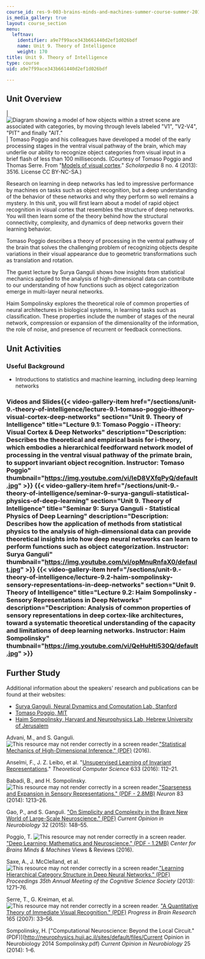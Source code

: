 ```yaml
---
course_id: res-9-003-brains-minds-and-machines-summer-course-summer-2015
is_media_gallery: true
layout: course_section
menu:
  leftnav:
    identifier: a9e7f99ace343b661440d2ef1d026bdf
    name: Unit 9. Theory of Intelligence
    weight: 170
title: Unit 9. Theory of Intelligence
type: course
uid: a9e7f99ace343b661440d2ef1d026bdf

---
```


Unit Overview
-------------

| ![Diagram showing a model of how objects within a street scene are associated with categories, by moving through levels labeled  "V1", "V2-V4", "PIT" and finally "AIT."](/coursemedia/res-9-003-brains-minds-and-machines-summer-course-summer-2015/ea34d43d037fbd1bec4dc20f3e97567e_unit9.jpg) | Tomaso Poggio and his colleagues have developed a model of the early processing stages in the ventral visual pathway of the brain, which may underlie our ability to recognize object categories from visual input in a brief flash of less than 100 milliseconds. (Courtesy of Tomaso Poggio and Thomas Serre. From "[Models of visual cortex](http://www.scholarpedia.org/article/Models_of_visual_cortex)." _Scholarpedia_ 8 no. 4 (2013): 3516. License CC BY-NC-SA.) 

Research on learning in deep networks has led to impressive performance by machines on tasks such as object recognition, but a deep understanding of the behavior of these networks and why they perform so well remains a mystery. In this unit, you will first learn about a model of rapid object recognition in visual cortex that resembles the structure of deep networks. You will then learn some of the theory behind how the structural connectivity, complexity, and dynamics of deep networks govern their learning behavior.

Tomaso Poggio describes a theory of processing in the ventral pathway of the brain that solves the challenging problem of recognizing objects despite variations in their visual appearance due to geometric transformations such as translation and rotation.

The guest lecture by Surya Ganguli shows how insights from statistical mechanics applied to the analysis of high-dimensional data can contribute to our understanding of how functions such as object categorization emerge in multi-layer neural networks.

Haim Sompolinsky explores the theoretical role of common properties of neural architectures in biological systems, in learning tasks such as classification. These properties include the number of stages of the neural network, compression or expansion of the dimensionality of the information, the role of noise, and presence of recurrent or feedback connections.

Unit Activities
---------------

### Useful Background

*   Introductions to statistics and machine learning, including deep learning networks

### Videos and Slides{{< video-gallery-item href="/sections/unit-9.-theory-of-intelligence/lecture-9.1-tomaso-poggio-itheory-visual-cortex-deep-networks" section="Unit 9. Theory of Intelligence" title="Lecture 9.1: Tomaso Poggio - iTheory: Visual Cortex & Deep Networks" description="Description: Describes the theoretical and empirical basis for i-theory, which embodies a hierarchical feedforward network model of processing in the ventral visual pathway of the primate brain, to support invariant object recognition. Instructor: Tomaso Poggio" thumbnail="https://img.youtube.com/vi/IeD8VXfqPyQ/default.jpg" >}} {{< video-gallery-item href="/sections/unit-9.-theory-of-intelligence/seminar-9-surya-ganguli-statistical-physics-of-deep-learning" section="Unit 9. Theory of Intelligence" title="Seminar 9: Surya Ganguli - Statistical Physics of Deep Learning" description="Description: Describes how the application of methods from statistical physics to the analysis of high-dimensional data can provide theoretical insights into how deep neural networks can learn to perform functions such as object categorization. Instructor: Surya Ganguli" thumbnail="https://img.youtube.com/vi/opMnuRnfaX0/default.jpg" >}} {{< video-gallery-item href="/sections/unit-9.-theory-of-intelligence/lecture-9.2-haim-sompolinsky-sensory-representations-in-deep-networks" section="Unit 9. Theory of Intelligence" title="Lecture 9.2: Haim Sompolinsky - Sensory Representations in Deep Networks" description="Description: Analysis of common properties of sensory representations in deep cortex-like architectures, toward a systematic theoretical understanding of the capacity and limitations of deep learning networks. Instructor: Haim Sompolinsky" thumbnail="https://img.youtube.com/vi/QeHuHti530Q/default.jpg" >}}
Further Study
-------------

Additional information about the speakers' research and publications can be found at their websites:

*   [Surya Ganguli, Neural Dynamics and Computation Lab, Stanford](https://ganguli-gang.stanford.edu/)
*   [Tomaso Poggio, MIT](http://cbcl.mit.edu/)
*   [Haim Sompolinsky, Harvard and Neurophysics Lab, Hebrew University of Jerusalem](http://neurophysics.huji.ac.il/)

Advani, M., and S. Ganguli. ![This resource may not render correctly in a screen reader.](/images/inacessible.gif)["Statistical Mechanics of High-Dimensional Inference." (PDF)](http://ganguli-gang.stanford.edu/pdf/HighDimInf.pdf) (2016).

Anselmi, F., J. Z. Leibo, et al. "[Unsupervised Learning of Invariant Representations](https://www.researchgate.net/profile/Joel_Leibo/publication/281139622_Unsupervised_learning_of_invariant_representations/links/562d1ca408aef25a244314a6)." _Theoretical Computer Science_ 633 (2016): 112–21.

Babadi, B., and H. Sompolinsky. ![This resource may not render correctly in a screen reader.](/images/inacessible.gif)["Sparseness and Expansion in Sensory Representations." (PDF - 2.8MB)](http://neurophysics.huji.ac.il/sites/default/files/Sparseness%20and%20Expansion%20in%20Sensory%20Representations.pdf) _Neuron_ 83 (2014): 1213–26.

Gao, P., and S. Ganguli. ["On Simplicity and Complexity in the Brave New World of Large-Scale Neuroscience." (PDF)](http://ganguli-gang.stanford.edu/pdf/15.BraveNewWorld.pdf) _Current Opinion in Neurobiology_ 32 (2015): 148–55.

Poggio, T. ![This resource may not render correctly in a screen reader.](/images/inacessible.gif)["Deep Learning: Mathematics and Neuroscience." (PDF - 1.2MB)](http://cbmm.mit.edu/sites/default/files/publications/Deep%20Learning-%20mathematics%20and%20neuroscience.pdf) _Center for Brains Minds & Machines_ Views & Reviews (2016).

Saxe, A., J. McClelland, et al. ![This resource may not render correctly in a screen reader.](/images/inacessible.gif)["Learning Hierarchical Category Structure in Deep Neural Networks." (PDF)](http://ganguli-gang.stanford.edu/pdf/Saxe.13.HierCat.pdf) _Proceedings 35th Annual Meeting of the Cognitive Science Society_ (2013): 1271–76.

Serre, T., G. Kreiman, et al.![This resource may not render correctly in a screen reader.](/images/inacessible.gif) ["A Quantitative Theory of Immediate Visual Recognition." (PDF)](http://klab.tch.harvard.edu/publications/PDFs/gk2329.pdf) _Progress in Brain Research_ 165 (2007): 33–56.

Sompolinsky, H. ["Computational Neuroscience: Beyond the Local Circuit." (PDF)](http://neurophysics.huji.ac.il/sites/default/files/Current Opinion in Neurobiology 2014 Sompolinsky.pdf) _Current Opinion in Neurobiology_ 25 (2014): 1–6.